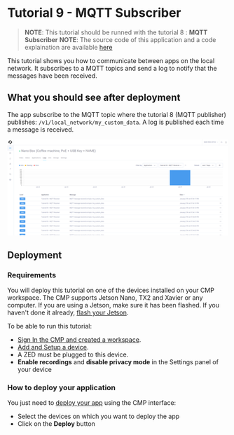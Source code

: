 # Tutorial 9 - MQTT Subscriber

> **NOTE**: This tutorial should be runned with the tutorial 8 : **MQTT Subscriber**
> **NOTE**: The source code of this application and a code explaination are available [here](https://github.com/stereolabs/cmp-examples/tree/main/tutorials)

This tutorial shows you how to communicate between apps on the local network. It subscribes to a MQTT topics and send a log to notify that the messages have been received.

## What you should see after deployment

The app subscribe to the MQTT topic where the tutorial 8 (MQTT publisher) publishes: `/v1/local_network/my_custom_data`. A log is published each time a message is received. 

![](./images/logs.png " ")


## Deployment

### Requirements
You will deploy this tutorial on one of the devices installed on your CMP workspace. The CMP supports Jetson Nano, TX2 and Xavier or any computer. If you are using a Jetson, make sure it has been flashed. If you haven't done it already, [flash your Jetson](https://docs.nvidia.com/sdk-manager/install-with-sdkm-jetson/index.html).

To be able to run this tutorial:

- [Sign In the CMP and created a workspace](https://www.stereolabs.com/docs/cloud/overview/get-started/).
- [Add and Setup a device](https://www.stereolabs.com/docs/cloud/overview/get-started/#add-a-camera).
- A ZED must be plugged to this device.
- **Enable recordings** and **disable privacy mode** in the Settings panel of your device

### How to deploy your application
You just need to [deploy your app](https://www.stereolabs.com/docs/cloud/applications/sample/#deploy) using the CMP interface:

- Select the devices on which you want to deploy the app 
- Click on the **Deploy** button
